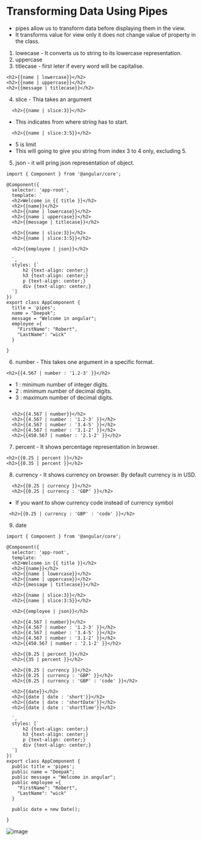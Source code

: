 # Transforming Data Using Pipes

- pipes allow us to transform data before displaying them in the view.
- It transforms value for view only it does not change value of property in the class.

1) lowecase - It converts us to string to its lowercase representation.
2) uppercase
3) titlecase - first leter if every word will be capitalise.
```
<h2>{{name | lowercase}}</h2>
<h2>{{name | uppercase}}</h2>
<h2>{{message | titlecase}}</h2>
```
4) slice - Thia takes an argument
```
  <h2>{{name | slice:3}}</h2>
```
- This indicates from where string has to start.

```
  <h2>{{name | slice:3:5}}</h2>

```
- 5 is limit
- This will going to give you string from index 3 to 4 only, excluding 5.

5) json - it will pring json representation of object.

```
import { Component } from '@angular/core';

@Component({
  selector: 'app-root',
  template: `
  <h2>Welcome in {{ title }}</h2>
  <h2>{{name}}</h2>
  <h2>{{name | lowercase}}</h2>
  <h2>{{name | uppercase}}</h2>
  <h2>{{message | titlecase}}</h2>

  <h2>{{name | slice:3}}</h2>
  <h2>{{name | slice:3:5}}</h2>

  <h2>{{employee | json}}</h2>

  `,
  styles: [`
      h2 {text-align: center;}
      h3 {text-align: center;}
      p {text-align: center;}
      div {text-align: center;}
  `]
})
export class AppComponent {
  title = 'pipes';
  name = "Deepak";
  message = "Welcome in angular";
  employee ={
    "FirstName": "Robert",
    "LastName": "wick"
  }

}

```
6) number - This takes one argument in a specific format.
  ```
  <h2>{{4.567 | number : '1.2-3' }}</h2>
  ```
  - 1 : minimum number of integer digits.
  - 2 : minimum number of decimal digits.
  - 3 : maximum number of decimal digits.

```

  <h2>{{4.567 | number}}</h2>
  <h2>{{4.567 | number : '1.2-3' }}</h2>
  <h2>{{4.567 | number : '3.4-5' }}</h2>
  <h2>{{4.567 | number : '3.1-2' }}</h2>
  <h2>{{450.567 | number : '2.1-2' }}</h2>
```
7) percent - It shows percentage representation in browser.

```
<h2>{{0.25 | percent }}</h2>
<h2>{{0.35 | percent }}</h2>
```

8) currency - It shows currency on browser. By default currency is in USD.

```
  <h2>{{0.25 | currency }}</h2>
  <h2>{{0.25 | currency : 'GBP' }}</h2>
```
- If you want to show currency code instead of currency symbol

```
 <h2>{{0.25 | currency : 'GBP' : 'code' }}</h2>
```

9) date

```
import { Component } from '@angular/core';

@Component({
  selector: 'app-root',
  template: `
  <h2>Welcome in {{ title }}</h2>
  <h2>{{name}}</h2>
  <h2>{{name | lowercase}}</h2>
  <h2>{{name | uppercase}}</h2>
  <h2>{{message | titlecase}}</h2>

  <h2>{{name | slice:3}}</h2>
  <h2>{{name | slice:3:5}}</h2>

  <h2>{{employee | json}}</h2>

  <h2>{{4.567 | number}}</h2>
  <h2>{{4.567 | number : '1.2-3' }}</h2>
  <h2>{{4.567 | number : '3.4-5' }}</h2>
  <h2>{{4.567 | number : '3.1-2' }}</h2>
  <h2>{{450.567 | number : '2.1-2' }}</h2>

  <h2>{{0.25 | percent }}</h2>
  <h2>{{35 | percent }}</h2>

  <h2>{{0.25 | currency }}</h2>
  <h2>{{0.25 | currency : 'GBP' }}</h2>
  <h2>{{0.25 | currency : 'GBP' : 'code' }}</h2>

  <h2>{{date}}</h2>
  <h2>{{date | date : 'short'}}</h2>
  <h2>{{date | date : 'shortDate'}}</h2>
  <h2>{{date | date : 'shortTime'}}</h2>

  `,
  styles: [`
      h2 {text-align: center;}
      h3 {text-align: center;}
      p {text-align: center;}
      div {text-align: center;}
  `]
})
export class AppComponent {
  public title = 'pipes';
  public name = "Deepak";
  public message = "Welcome in angular";
  public employee ={
    "FirstName": "Robert",
    "LastName": "wick"
  }

  public date = new Date();

}

```

![image](https://user-images.githubusercontent.com/35020560/92322731-b1d81600-f050-11ea-8556-0c9b8907b64f.png)


